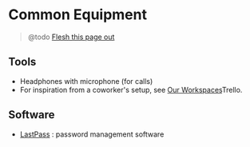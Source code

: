 # Common Equipment

> @todo [Flesh this page out](https://trello.com/c/3jBt07lC/110-flesh-out-equipment-md)

## Tools

*   Headphones with microphone (for calls)
*   For inspiration from a coworker's setup, see [Our Workspaces](https://trello.com/b/TJsUalpG/our-workspaces)Trello.

## Software

*   [LastPass](https://www.lastpass.com/) : password management software
